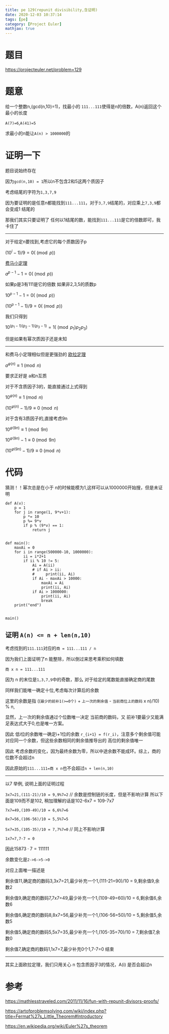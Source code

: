 ```yaml
---
title: pe 129(repunit divisibility,含证明)
date: 2020-12-03 10:37:14
tags: [pe]
category: [Project Euler]
mathjax: true
---
```


# 题目

https://projecteuler.net/problem=129

# 题意

给一个整数n,(gcd(n,10)=1)，找最小的 `111...111`使得是n的倍数，A(n)返回这个最小的长度

`A(7)=6`,`A(41)=5`

求最小的n能让`A(n) > 1000000`的

# 证明一下

题目说始终存在

因为`gcd(n,10) = 1`所以n不包含2和5这两个质因子

考虑结尾的字符为`1,3,7,9`

因为要证明的是任意n都能找到`111...111`，对于`3,7,9`结尾的，对应乘上`7,3,9`都会变成1 结尾的

那我们其实只要证明了 任何以1结尾的数，能找到`111...111`是它的倍数即可，我卡住了

---

对于给定n要找到,考虑它的每个质数因子p

$(10^i-1)/9 = 0 (\pmod p)$

[费马小定理](https://artofproblemsolving.com/wiki/index.php?title=Fermat%27s_Little_Theorem#Introductory)

$a^{p-1} - 1 = 0 (\pmod p)$

如果p是3有111是它的倍数 如果非2,3,5的质数p

$10^{p-1}-1=0(\pmod p)$

$(10^{p-1}-1)/9=0(\pmod p)$

我们只得到

$10^{(p_1-1)(p_2-1)(p_3-1)} = 1 (\pmod p_1 p_2 p_3 )$

但是如果有幂次质因子还是未知

---

和费马小定理相似但是更强劲的 [欧拉定理](https://en.wikipedia.org/wiki/Euler%27s_theorem)

$a^{\varphi (n)} \equiv 1 \pmod{n}$

要求正好是 a和n互质

对于不含质因子3的，能直接通过上式得到

$10^{\varphi (n)} \equiv 1 \pmod{n}$

$(10^{\varphi (n)} - 1)/9 \equiv 0 \pmod{n}$

对于含有3质因子的,直接考虑9n

$10^{\varphi (9n)} \equiv 1 \pmod{9n}$

$10^{\varphi (9n)} - 1 \equiv 0 \pmod{9n}$

$(10^{\varphi (9n)} - 1)/9 \equiv 0 \pmod{n}$

# 代码

猜测！！幂次总是在小于 n的时候能模为1,这样可以从1000000开始搜，但是未证明 


```
def A(v):
    p = 1
    for j in range(1, 9*v+1):
        p *= 10
        p %= 9*v
        if p % (9*v) == 1:
            return j


def main():
    maxAi = 0
    for i in range(500000-10, 1000000):
        ii = i*2+1
        if ii % 10 != 5:
            Ai = A(ii)
            # if Ai > ii:
            #     print(ii, Ai)
            if Ai - maxAi > 10000:
                maxAi = Ai
                print(ii, Ai)
            if Ai > 1000000:
                print(ii, Ai)
                break
    print("end")


main()
```

## 证明 `A(n) <= n + len(n,10)`

考虑找到的`111.111`对应的`商 = 111...111 / n`

因为我们上面证明了n 能整除，所以倒过来思考乘积如何填数

`商 x n = 111...111`

因为 n 的末位是`1,3,7,9`中的奇数，那么 对于给定的尾数能直接确定商的尾数

同样我们能唯一确定十位,考虑每次计算后的余数

这里的余数是指 ((`最少的前补1(>=0个)` + `上一次的剩余值` - `当前商位上的数码` x n)/10) % n,

显然，上一次的剩余值通过个位数唯一决定 当前商的数码，又 前补1要最少又能满足表达式大于0,也是唯一方案。

因此 低i位的余数唯一确定i+1位的余数 `r_{i+1} = f(r_i)`，注意多个剩余值可能对应同一个余数，但这些余数相同的剩余值推导出的 高位的剩余值唯一

因此 考虑余数的变化，因为最终余数为零，所以中途余数不能成环。综上，商的位数不会超过n

因此原始的`111...111=商 x n`也不会超过`n + len(n,10)`

---

以7 举例, 说明上面的证明过程

`3x7=21,(111-21)/10 = 9,9%7=2` // 余数是控制链的长度，但是不影响计算 所以下面是109而不是102, 稍加理解的话是102-6x7 = 109-7x7

`7x7=49,(109-49)/10 = 6,6%7=6`

`8x7=56,(106-56)/10 = 5,5%7=5`

`5x7=35,(105-35)/10 = 7,7%7=0` // 同上不影响计算 

`1x7=7,7-7 = 0`

因此$15873 \cdot 7 = 111111$

余数变化是`2->6->5->0`

对应上面唯一描述是

剩余值11,确定商的数码3,3x7=21,最少补充一个1,(111-21=90)/10 = 9,剩余值9,余数2

剩余值9,确定商的数码7,7x7=49,最少补充一个1,(109-49=60)/10 = 6,剩余值6,余数6

剩余值6,确定商的数码8,8x7=56,最少补充一个1,(106-56=50)/10 = 5,剩余值5,余数5

剩余值5,确定商的数码5,5x7=35,最少补充一个1,(105-35=70)/10 = 7,剩余值7,余数0

剩余值7,确定商的数码1,1x7=7,最少补充0个1,7-7=0 结束

---

其实上面欧拉定理，我们只用关心 n 包含质因子3的情况，A(i) 是否会超过n

# 参考

https://mathlesstraveled.com/2011/11/16/fun-with-repunit-divisors-proofs/

https://artofproblemsolving.com/wiki/index.php?title=Fermat%27s_Little_Theorem#Introductory

https://en.wikipedia.org/wiki/Euler%27s_theorem
